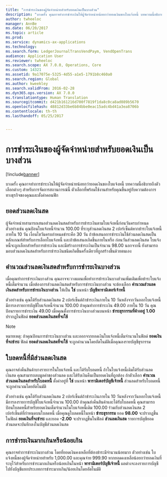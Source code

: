 ```yaml
---
title: "การชำระเงินของผู้จัดจำหน่ายสำหรับยอดเงินเป็นบางส่วน"
description: "บางครั้ง คุณอาจทำการชำระเงินให้ผู้จัดจำหน่ายน้อยกว่ายอดเงินของใบแจ้งหนี้ บทความนี้อธิบายถึงตัวเลือกต่างๆ สำหรับการจัดการสถานการณ์นี้ ตัวเลือกที่พร้อมใช้งานสำหรับคุณขึ้นอยู่กับความต้องการทางธุรกิจของคุณและตั้งค่าคอนฟิก"
author: twheeloc
manager: AnnBe
ms.date: 06/20/2017
ms.topic: article
ms.prod: 
ms.service: dynamics-ax-applications
ms.technology: 
ms.search.form: LedgerJournalTransVendPaym, VendOpenTrans
audience: Application User
ms.reviewer: twheeloc
ms.search.scope: AX 7.0.0, Operations, Core
ms.custom: 14321
ms.assetid: 9a17075e-5325-4d55-a1e5-1791b8c460a0
ms.search.region: Global
ms.author: kweekley
ms.search.validFrom: 2016-02-28
ms.dyn365.ops.version: AX 7.0.0
ms.translationtype: Human Translation
ms.sourcegitcommit: d421b161216d700f7819f1da8c0ca8ad089b5670
ms.openlocfilehash: 48812d33be6b84bbe0eac15adc4bd41a3ea8706b
ms.contentlocale: th-th
ms.lasthandoff: 05/25/2017


---
```


# <a name="vendor-payments-for-a-partial-amount"></a>การชำระเงินของผู้จัดจำหน่ายสำหรับยอดเงินเป็นบางส่วน

[!include[banner](../includes/banner.md)]


บางครั้ง คุณอาจทำการชำระเงินให้ผู้จัดจำหน่ายน้อยกว่ายอดเงินของใบแจ้งหนี้ บทความนี้อธิบายถึงตัวเลือกต่างๆ สำหรับการจัดการสถานการณ์นี้ ตัวเลือกที่พร้อมใช้งานสำหรับคุณขึ้นอยู่กับความต้องการทางธุรกิจของคุณและตั้งค่าคอนฟิก 

<a name="cash-discount-amounts"></a>ยอดส่วนลดเงินสด
---------------------

ผู้จัดจำหน่ายสามารถเสนอส่วนลดเงินสดสำหรับการชำระเงินตามใบแจ้งหนี้ก่อนวันครบกำหนด ตัวอย่างเช่น คุณป้อนใบแจ้งหนี้จำนวน 100.00 ที่ระบุส่วนลดเงินสด 2 เปอร์เซ็นต์หากชำระใบแจ้งหนี้ภายใน 10 วัน เงื่อนไขวันครบกำหนดชำระคือ 30 วัน ถ้าข้อเสนอการชำระเงินใช้ส่วนลดเงินสดเป็นหลักเกณฑ์สำหรับการเลือกใบแจ้งหนี้ และถ้าข้อเสนอเกิดขึ้นภายในหรือ ก่อนวันส่วนลดเงินสด ใบแจ้งหนี้จะถูกเลือกสำหรับการชำระเงิน และมีสร้างการชำระเงินเป็นจำนวน 98.00 นอกจากนี้ ยังสามารถมอบส่วนลดเงินสดสำหรับการชำระเงินชนิดเกิดขึ้นครั้งเดียวที่ถูกสร้างขึ้นด้วยตนเอง

## <a name="partial-payments-with-cash-discounts"></a>คำนวณส่วนลดเงินสดสำหรับการชำระเงินบางส่วน
เมื่อคุณทำการชำระเงินบางส่วน คุณอาจจะวางแผนเพื่อทำการชำระเงินบางส่วนเพิ่มเติมเพื่อชำระใบแจ้งหนี้เต็มจำนวน เมื่อต้องการส่วนลดเงินสดสำหรับการชำระเงินบางส่วน จะต้องเลือก **คำนวณส่วนลดเงินสดสำหรับการชำระเงินบางส่วน** ให้เป็น **ใช่** บนหน้า **บัญชีพารามิเตอร์เจ้าหนี้** 

ตัวอย่างเช่น คุณได้รับส่วนลดเงินสด 2 เปอร์เซ็นต์ถ้าชำระเงินภายใน 10 วันหลังจากวันออกใบแจ้งหนี้ มีการลงรายการบัญชีใบแจ้งหนี้จำนวน 100.00 ถ้าคุณทำการชำระเงิน 49.00 ภายใน 10 วัน คุณป้อนรายการชำระเงิน 49.00 เมื่อคุณตั้งการชำระเงินบางส่วนบนหน้า **ชำระธุรกรรมที่ค้างอยู่** **1.00** ปรากฏในฟิลด์ **ยอดส่วนลดเงินสดที่จะใช้** 

> [!NOTE] 
> หมายเหตุ: ถ้าคุณป้อนการชำระเงินบางส่วน และออกจากยอดเงินใบแจ้งหนี้เต็มจำนวนในฟิลด์ **ยอดเงินที่จะชำระ** ฟิลด์ **ยอดส่วนลดเงินสดที่จะใช้** จะถูกคำนวณโดยอัตโนมัติเมื่อคุณลงรายบัญชีธุรกรรม

## <a name="credit-notes-with-cash-discounts"></a>ใบลดหนี้ที่มีส่วนลดเงินสด
คุณอาจส่งคืนสินค้าบางรายการในใบแจ้งหนี้ และได้รับใบลดหนี้ ถ้าในใบแจ้งหนี้เดิมได้รับส่วนลดเงินสด คุณสามารถลบมูลค่าของส่วนลด และได้รับเงินคืนเป็นยอดเงินที่ถูกต้อง ถ้าตัวเลือก **คำนวณส่วนลดเงินสดสำหรับใบลดหนี้** ตั้งค่าอยู่ที่ **ใช่** บนหน้า **พารามิเตอร์บัญชีเจ้าหนี้** ส่วนลดสำหรับใบลดหนี้จะถูกคำนวณโดยอัตโนมัติ 

ตัวอย่างเช่น คุณได้รับส่วนลดเงินสด 2 เปอร์เซ็นต์ถ้าชำระเงินภายใน 10 วันหลังจากวันออกใบแจ้งหนี้ มีการลงรายการบัญชีใบแจ้งหนี้จำนวน 100.00 ถ้าคุณส่งคืนสินค้าและได้รับใบลดหนี้ คุณสามารถป้อนใบลดหนี้สำหรับยอดเงินเต็มจำนวนในใบแจ้งหนี้เดิม 100.00 ร่วมกับส่วนลดเงินสด 2 เปอร์เซ็นต์ที่กำหนดบนใบลดหนี้  เมื่อคุณดูใบลดหนี้ในหน้า **ชำระธุรกรรม** ยอด **98.00** จะปรากฏขึ้นในฟิลด์ **ยอดเงินที่จะชำระ** และยอด **-2.00** จะปรากฏขึ้นในฟิลด์ **ส่วนลดเงินสด** รายการบัญชียอดส่วนลดจะบันทึกลงในบัญชีส่วนลดเงินสด

## <a name="overpaymentunderpayment-amounts"></a>การชำระเงินมากเกินหรือน้อยเกิน
คุณอาจทำการชำระเงินบางส่วน โดยที่ยอดเงินคงเหลือที่ต้องชำระมีจำนวนน้อยมาก ตัวอย่างเช่น ใบแจ้งหนี้ของผู้จัดจำหน่ายสำหรับ 1,000.00 และคุณจ่าย 999.90 หากยอดคงเหลือน้อยกว่ายอดเงินที่ระบุไว้สำหรับการชำระมากเกินหรือน้อยเกินในหน้า **พารามิเตอร์บัญชีเจ้าหนี้** ผลต่างจะลงรายการบัญชีไปยังบัญชีแยกประเภทการชำระมากเกิน/น้อยเกินโดยอัตโนมัติ




